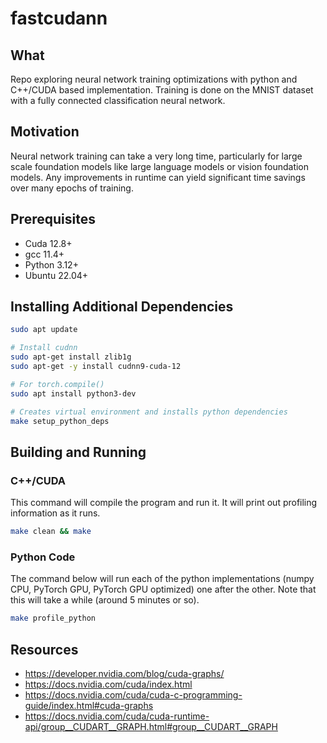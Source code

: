 # fastcudann

## What
Repo exploring neural network training optimizations with python and C++/CUDA based implementation. Training is done on the MNIST dataset with a fully connected classification neural network.

## Motivation
Neural network training can take a very long time, particularly for large scale foundation models like large language models or vision foundation models. Any improvements in runtime can yield significant time savings over many epochs of training. 

## Prerequisites
- Cuda 12.8+
- gcc 11.4+
- Python 3.12+
- Ubuntu 22.04+

## Installing Additional Dependencies
```bash
sudo apt update

# Install cudnn
sudo apt-get install zlib1g
sudo apt-get -y install cudnn9-cuda-12

# For torch.compile()
sudo apt install python3-dev

# Creates virtual environment and installs python dependencies
make setup_python_deps
```

## Building and Running

### C++/CUDA

This command will compile the program and run it. It will print out profiling information as it runs.
```bash
make clean && make
```

### Python Code

The command below will run each of the python implementations (numpy CPU, PyTorch GPU, PyTorch GPU optimized) one after the other. Note that this will take a while (around 5 minutes or so).
```bash
make profile_python
```

## Resources
- https://developer.nvidia.com/blog/cuda-graphs/
- https://docs.nvidia.com/cuda/index.html
- https://docs.nvidia.com/cuda/cuda-c-programming-guide/index.html#cuda-graphs
- https://docs.nvidia.com/cuda/cuda-runtime-api/group__CUDART__GRAPH.html#group__CUDART__GRAPH
